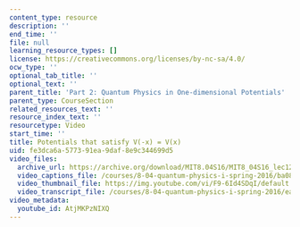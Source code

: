 ```yaml
---
content_type: resource
description: ''
end_time: ''
file: null
learning_resource_types: []
license: https://creativecommons.org/licenses/by-nc-sa/4.0/
ocw_type: ''
optional_tab_title: ''
optional_text: ''
parent_title: 'Part 2: Quantum Physics in One-dimensional Potentials'
parent_type: CourseSection
related_resources_text: ''
resource_index_text: ''
resourcetype: Video
start_time: ''
title: Potentials that satisfy V(-x) = V(x)
uid: fe3dca6a-5773-91ea-9daf-8e9c344699d5
video_files:
  archive_url: https://archive.org/download/MIT8.04S16/MIT8_04S16_lec12_s2_300k.mp4
  video_captions_file: /courses/8-04-quantum-physics-i-spring-2016/ba08101991e7579b9e3ecb3dc678d4b6_AtjMKPzNIXQ.vtt
  video_thumbnail_file: https://img.youtube.com/vi/F9-6Id4SDqI/default.jpg
  video_transcript_file: /courses/8-04-quantum-physics-i-spring-2016/ea41e9886afce1384ca8105014171b60_AtjMKPzNIXQ.pdf
video_metadata:
  youtube_id: AtjMKPzNIXQ
---
```

